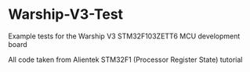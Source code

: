 # Warship-V3-Test
Example tests for the Warship V3 STM32F103ZETT6 MCU development board

All code taken from Alientek STM32F1 (Processor Register State) tutorial
